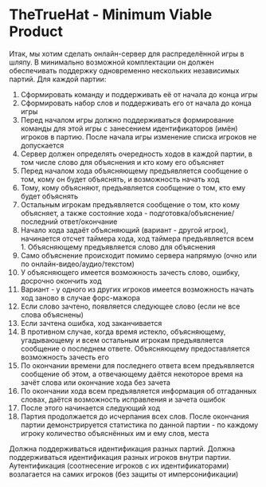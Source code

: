 # TheTrueHat - Minimum Viable Product

Итак, мы хотим сделать онлайн-сервер для распределённой игры в шляпу. 
В минимально возможной комплектации он должен обеспечивать поддержку 
одновременно нескольких независимых партий. Для каждой партии:
   1. Сформировать команду и поддерживать её от начала до конца игры
   1. Сформировать набор слов и поддерживать его от начала до конца игры
   1. Перед началом игры должно поддерживаться формирование команды для этой игры 
      с занесением идентификаторов (имён) игроков в партию. После начала игры 
      изменение списка игроков не допускается
   1. Сервер должен определять очередность ходов в каждой партии, в том числе слово 
      для объяснения и кто кому его объясняет
   1. Перед началом хода объясняющему предъявляется сообщение о том, кому он будет 
      объяснять, и возможность начать ход
   1. Тому, кому объясняют, предъявляется сообщение о том, кто ему будет объяснять
   1. Остальным игрокам предъявляется сообщение о том, кто кому объясняет, а также 
      состояние хода - подготовка/объяснение/последний ответ/окончание
   1. Начало хода задаёт объясняющий (вариант - другой игрок), начинается отсчет таймера 
      хода, ход таймера предъявляется всем 1. Объясняющему предъявляется слово для объяснения
   1. Само объяснение происходит помимо сервера напрямую (очно или по онлайн-видео/аудио/текстом)
   1. У объясняющего имеется возможность зачесть слово, ошибку, досрочно окончить ход
   1. Вариант - у одного из других игроков имеется возможность начать ход заново в случае форс-мажора
   1. Если слово зачтено, появляется следующее слово (если не все слова объяснены)
   1. Если зачтена ошибка, ход заканчивается 
   1. В противном случае, когда время истекло, объясняющему, угадывающему и всем остальным 
      игрокам предъявляется сообщение о последнем ответе. Объясняющему предоставляется возможность зачесть его
   1. По окончании времени для последнего ответа всем предъявляется сообщение об этом, 
      а отвечающему даётся некоторое время на зачёт слова или окончание хода без зачета
   1. По окончании хода всем предъявляется информация об отгаданных словах, даётся 
      возможность исправления и зачета ошибок
   1. После этого начинается следующий ход
   1. Партия продолжается до исчерпания всех слов. После окончания партии демонстрируется 
      статистика по данной партии - по каждому игроку количество объяснённых им и ему слов, места

Должна поддерживаться идентификация разных партий. Должна поддерживаться идентификация разных 
игроков внутри партии. Аутентификация (соотнесение игроков с их идентификаторами) возлагается 
на самих игроков (без защиты от имперсонификации)
